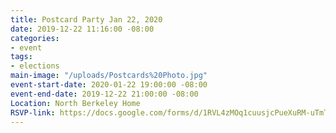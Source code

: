 ```yaml
---
title: Postcard Party Jan 22, 2020
date: 2019-12-22 11:16:00 -08:00
categories:
- event
tags:
- elections
main-image: "/uploads/Postcards%20Photo.jpg"
event-start-date: 2020-01-22 19:00:00 -08:00
event-end-date: 2019-12-22 21:00:00 -08:00
Location: North Berkeley Home
RSVP-link: https://docs.google.com/forms/d/1RVL4zMOq1cuusjcPueXuRM-uTmTNtp81zNhCEpyRjeE/edit
---
```


